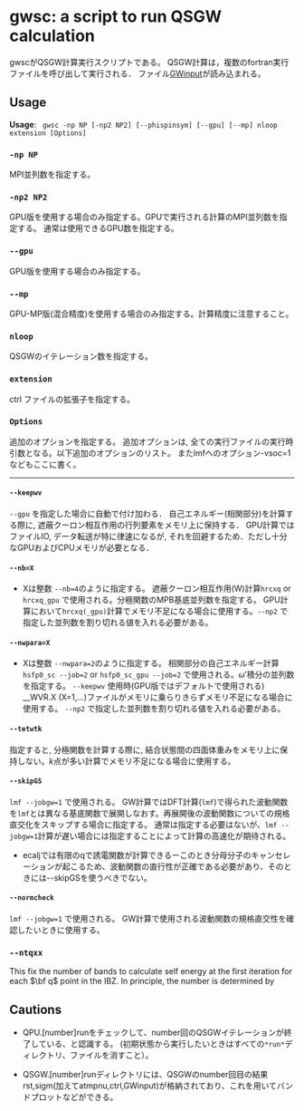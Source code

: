 # gwsc: a script to run QSGW calculation

gwscがQSGW計算実行スクリプトである。
QSGW計算は，複数のfortran実行ファイルを呼び出して実行される．
ファイル[GWinput](./gwinput.md)が読み込まれる。

## Usage
**Usage**: ` gwsc -np NP [-np2 NP2] [--phispinsym] [--gpu] [--mp] nloop extension [Options]`

### `-np NP`
MPI並列数を指定する。

### `-np2 NP2`
GPU版を使用する場合のみ指定する。GPUで実行される計算のMPI並列数を指定する。
通常は使用できるGPU数を指定する。

### `--gpu`
GPU版を使用する場合のみ指定する。

### `--mp`
GPU-MP版(混合精度)を使用する場合のみ指定する。計算精度に注意すること。


### `nloop`
QSGWのイテレーション数を指定する。

### `extension`
ctrl ファイルの拡張子を指定する。

### `Options`
追加のオプションを指定する。
追加オプションは, 全ての実行ファイルの実行時引数となる。以下追加のオプションのリスト。
またlmfへのオプション-vsoc=1などもここに書く。

------
#### `--keepwv`
`--gpu` を指定した場合に自動で付け加わる．
自己エネルギー(相関部分)を計算する際に, 遮蔽クーロン相互作用の行列要素をメモリ上に保持する．
GPU計算ではファイルIO, データ転送が特に律速になるが, それを回避するため．ただし十分なGPUおよびCPUメモリが必要となる．

#### `--nb=X`
* Xは整数 `--nb=4`のように指定する。
遮蔽クーロン相互作用(W)計算`hrcxq` or `hrcxq_gpu` で使用される。分極関数のMPB基底並列数を指定する。
GPU計算において`hrcxq(_gpu)`計算でメモリ不足になる場合に使用する。`--np2` で指定した並列数を割り切れる値を入れる必要がある。

#### `--nwpara=X`
* Xは整数 `--nwpara=2`のように指定する。
相関部分の自己エネルギー計算`hsfp0_sc --job=2` or `hsfp0_sc_gpu --job=2` で使用される。$ω'$積分の並列数を指定する。
`--keepwv` 使用時(GPU版ではデフォルトで使用される) __WVR.X (X=1,...)ファイルがメモリに乗らりきらずメモリ不足になる場合に使用する。
`--np2` で指定した並列数を割り切れる値を入れる必要がある。

#### `--tetwtk`
指定すると, 分極関数を計算する際に, 結合状態間の四面体重みをメモリ上に保持しない。$k$点が多い計算でメモリ不足になる場合に使用する。

#### `--skipGS`
`lmf --jobgw=1` で使用される。
GW計算ではDFT計算(`lmf`)で得られた波動関数を`lmf`とは異なる基底関数で展開しなおす。再展開後の波動関数についての規格直交化をスキップする場合に指定する。
通常は指定する必要はないが、`lmf --jobgw=1`計算が遅い場合には指定することによって計算の高速化が期待される。
* ecaljでは有限のqで誘電関数が計算できるーこのとき分母分子のキャンセレーションが起こるため、波動関数の直行性が正確である必要があり、そのときには--skipGSを使うべきでない。

#### `--normcheck`
`lmf --jobgw=1` で使用される。 GW計算で使用される波動関数の規格直交性を確認したいときに使用する。

### `--ntqxx`
This fix the number of bands to calculate self energy at the first iteration for each $\bf q$ point in the IBZ.
In principle, the number is determined by

## Cautions
* QPU.[number]runをチェックして、number回のQSGWイテレーションが終了している、と認識する。
(初期状態から実行したいときはすべての`*run*`ディレクトリ、ファイルを消すこと）。

* QSGW.[number]runディレクトリには、QSGWのnumber回目の結果rst,sigm(加えてatmpnu,ctrl,GWinput)が格納されており、これを用いてバンドプロットなどができる。


